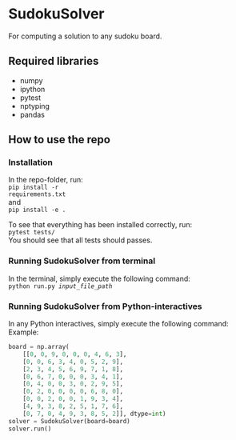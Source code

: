 # SudokuSolver
For computing a solution to any sudoku board.

## Required libraries
- numpy
- ipython
- pytest
- nptyping
- pandas

## How to use the repo

### Installation
In the repo-folder, run:<br>
<code>pip install -r requirements.txt</code><br>
and<br>
<code>pip install -e .</code>

To see that everything has been installed correctly, run:<br>
<code>pytest tests/</code><br>
You should see that all tests should passes.

### Running SudokuSolver from terminal
In the terminal, simply execute the following command:<br>
<code>python run.py *input_file_path*</code><br>

### Running SudokuSolver from Python-interactives
In any Python interactives, simply execute the following command:<br>
Example:<br>
```python
board = np.array(
    [[0, 0, 9, 0, 0, 0, 4, 6, 3],
    [0, 0, 6, 3, 4, 0, 5, 2, 9],
    [2, 3, 4, 5, 6, 9, 7, 1, 8],
    [0, 6, 7, 0, 0, 0, 3, 4, 1],
    [0, 4, 0, 0, 3, 0, 2, 9, 5],
    [0, 2, 0, 0, 0, 0, 6, 8, 0],
    [0, 0, 2, 0, 0, 1, 9, 3, 4],
    [4, 9, 3, 8, 2, 5, 1, 7, 6],
    [0, 7, 0, 4, 9, 3, 8, 5, 2]], dtype=int)
solver = SudokuSolver(board=board)
solver.run()
```
